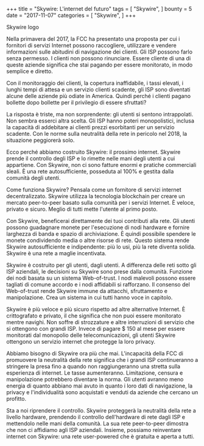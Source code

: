 +++ title = "Skywire: L'internet del futuro" tags = [ "Skywire", ] bounty = 5 date = "2017-11-07" categories = [ "Skywire", ] +++

Skywire logo

Nella primavera del 2017, la FCC ha presentato una proposta per cui i fornitori di servizi Internet possono raccogliere, utilizzare e vendere informazioni sulle abitudini di navigazione dei clienti. Gli ISP possono farlo senza permesso. I clienti non possono rinunciare. Essere cliente di una di queste aziende significa che stai pagando per essere monitorato, in modo semplice e diretto.

Con il monitoraggio dei clienti, la copertura inaffidabile, i tassi elevati, i lunghi tempi di attesa e un servizio clienti scadente, gli ISP sono diventati alcune delle aziende più odiate in America. Quindi perché i clienti pagano bollette dopo bollette per il privilegio di essere sfruttati?

La risposta è triste, ma non sorprendente: gli utenti si sentono intrappolati. Non sembra esserci altra scelta. Gli ISP hanno poteri monopolistici, inclusa la capacità di addebitare ai clienti prezzi esorbitanti per un servizio scadente. Con le norme sulla neutralità della rete in pericolo nel 2018, la situazione peggiorerà solo.

Ecco perché abbiamo costruito Skywire: il prossimo internet. Skywire prende il controllo degli ISP e lo rimette nelle mani degli utenti a cui appartiene. Con Skywire, non ci sono fatture enormi e pratiche commerciali sleali. È una rete autosufficiente, posseduta al 100% e gestita dalla comunità degli utenti.

Come funziona Skywire? Pensala come un fornitore di servizi internet decentralizzato. Skywire utilizza la tecnologia blockchain per creare un mercato peer-to-peer basato sulla comunità per i servizi Internet. È veloce, privato e sicuro. Meglio di tutti mette l'utente al primo posto.

Con Skywire, beneficerai direttamente dei tuoi contributi alla rete. Gli utenti possono guadagnare monete per l'esecuzione di nodi hardware e fornire larghezza di banda e spazio di archiviazione. È quindi possibile spendere le monete condividendo media o altre risorse di rete. Questo sistema rende Skywire autosufficiente e indipendente: più lo usi, più la rete diventa solida. Skywire è una rete a maglie incentivata.

Skywire è costruito per gli utenti, dagli utenti. A differenza delle reti sotto gli ISP aziendali, le decisioni su Skywire sono prese dalla comunità. Funzione dei nodi basata su un sistema Web-of-trust. I nodi malevoli possono essere tagliati di comune accordo e i nodi affidabili si rafforzano. Il consenso del Web-of-trust rende Skywire immune da attacchi, sfruttamento e manipolazione. Crea un sistema in cui tutti hanno voce in capitolo.

Skywire è più veloce e più sicuro rispetto ad altre alternative Internet. È crittografato e privato, il che significa che non puoi essere monitorato mentre navighi. Non soffre di strozzature e altre interruzioni di servizio che si ottengono con grandi ISP. Invece di pagare $ 150 al mese per essere monitorati dal monopolio delle telecomunicazioni, gli utenti Skywire ottengono un servizio internet che protegge la loro privacy.

Abbiamo bisogno di Skywire ora più che mai. L'incapacità della FCC di promuovere la neutralità della rete significa che i grandi ISP continueranno a stringere la presa fino a quando non raggiungeranno una stretta sulla esperienza di internet. Le tasse aumenteranno. Limitazione, censura e manipolazione potrebbero diventare la norma. Gli utenti avranno meno energia di quanto abbiano mai avuto in quanto i loro dati di navigazione, la privacy e l'individualità sono acquistati e venduti da aziende che cercano un profitto.

Sta a noi riprendere il controllo. Skywire proteggerà la neutralità della rete a livello hardware, prendendo il controllo dell'hardware di rete dagli ISP e mettendolo nelle mani della comunità. La sua rete peer-to-peer dimostra che non ci affidiamo agli ISP aziendali. Insieme, possiamo reinventare internet con Skywire: una rete user-powered che è gratuita e aperta a tutti.
